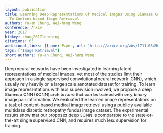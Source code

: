```yaml
---
layout: publication
title: Learning Deep Representations Of Medical Images Using Siamese Cnns With Application
  To Content-based Image Retrieval
authors: Yu-an Chung, Wei-hung Weng
conference: Arxiv
year: 2017
bibkey: chung2017learning
citations: 63
additional_links: [{name: Paper, url: 'https://arxiv.org/abs/1711.08490'}]
tags: ["Image Retrieval"]
short_authors: Yu-an Chung, Wei-hung Weng
---
```

Deep neural networks have been investigated in learning latent
representations of medical images, yet most of the studies limit their approach
in a single supervised convolutional neural network (CNN), which usually rely
heavily on a large scale annotated dataset for training. To learn image
representations with less supervision involved, we propose a deep Siamese CNN
(SCNN) architecture that can be trained with only binary image pair
information. We evaluated the learned image representations on a task of
content-based medical image retrieval using a publicly available multiclass
diabetic retinopathy fundus image dataset. The experimental results show that
our proposed deep SCNN is comparable to the state-of-the-art single supervised
CNN, and requires much less supervision for training.